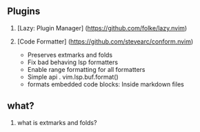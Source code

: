 ## Plugins

1. [Lazy: Plugin Manager] (https://github.com/folke/lazy.nvim)
    
2. [Code Formatter] (https://github.com/stevearc/conform.nvim)
     + Preserves extmarks and folds
     + Fix bad behaving lsp formatters
     + Enable range formatting for all formatters
     + Simple api . vim.lsp.buf.format()
     + formats embedded code blocks: Inside markdown files
















## what?

1. what is extmarks and folds?
